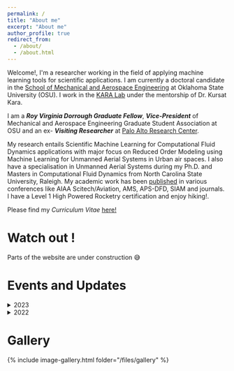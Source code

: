 ```yaml
---
permalink: /
title: "About me"
excerpt: "About me"
author_profile: true
redirect_from: 
  - /about/
  - /about.html
---
```


Welcome!, I'm a researcher working in the field of applying machine learning tools for scientific applications. I am currently a doctoral candidate in the [School of Mechanical and Aerospace Engineering](https://www.ceat.okstate.edu/mae) at Oklahoma State University (OSU). I work in the [KARA Lab](https://www.kursatkara.com) under the mentorship of Dr. Kursat Kara. 

I am a **_Roy Virginia Dorrough Graduate Fellow_**, **_Vice-President_** of Mechanical and Aerospace Engineering Graduate Student Association at OSU and an ex- **_Visiting Researcher_** at [Palo Alto Research Center](https://www.parc.com). 

My research entails Scientific Machine Learning for Computational Fluid Dynamics applications with major focus on Reduced Order Modeling using Machine Learning for Unmanned Aerial Systems in Urban air spaces. I also have a specialisation in Unmanned Aerial Systems during my Ph.D. and Masters in Computational Fluid Dynamics from North Carolina State University, Raleigh. My academic work has been [published](publications) in various conferences like AIAA Scitech/Aviation, AMS, APS-DFD, SIAM and journals. I have a Level 1 High Powered Rocketry certification and enjoy hiking!.   

Please find my _Curriculum Vitae_ [here!](/files/My_CV_latest.pdf)

**Watch out !**
======
Parts of the website are under construction :sweat_smile:

Events and Updates
====== 

<details>
<summary>2023</summary>
<ul> <b>March 9, 2023 </b> : We successfully conduct an "Intro to Scientific Machine Learning" workshop as part of DataByte workshop series, Edmon Low library, OSU. 

</ul>
<ul> <b>Feb 3, 2023 </b> : I'm awarded the Graduate Student Support scholarship from the School of Mechanical and Aerospace Engineering, Oklahoma State University.
</ul>
<ul> <b>Jan 27, 2023 </b> : I presented a talk at AIAA SciTech Forum 2023 at National Harbor, Maryland. 
</ul>
<ul> <b>Jan 8, 2023 </b> : I presented a talk in 15th Symposium on Urban Environment at the 103rd AMS Annual Meeting, Denver, Colorado.  
</ul>

</details>


<details>
  <summary>2022</summary>
    <ul> <b>Dec, 2022</b> : I complete my tenure as visiting researcher at the fabled <a href="https://www.parc.com/">Palo Alto Research Center </a> at Stanford Research Park, Palo Alto, California.
</ul>

  <ul> <b>Nov 21, 2022</b> : I was awarded J.Roy and Virginia Dorrough Distinguished Graduate Fellowship from <a href="https://ceat.okstate.edu/">College of Engineering Architecture and Technology</a>, Oklahoma State University.</ul>

    <ul> <b>Nov 13, 2022</b> : I successfully complete my level 1 high powered rocketry launch. Thank you, OSU Space Cowboys and <a href="https://www.kloudbusters.org/"> Kloudbusters. </a> </ul>

    <ul> <b>Aug, 2022</b> : I complete my internship as Scientific Machine Learning Researcher at <a href="https://www.parc.com/">Palo Alto Research Center </a>, Palo Alto, California. </ul>

</details>


Gallery
======
{% include image-gallery.html folder="/files/gallery" %}